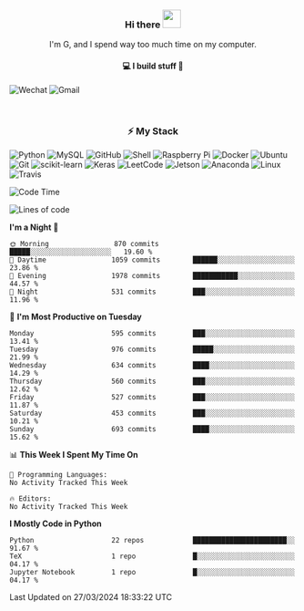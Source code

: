 <h3 align="center"> Hi there <img src="https://raw.githubusercontent.com/ShahriarShafin/ShahriarShafin/main/Assets/handshake.gif" height="32px"></h3>

<p align="center">
I'm G, and I spend way too much time on my computer.
</p>

<h4 align="center">
💻 I build stuff 🌱 </a>
</h4>

![Wechat](https://img.shields.io/badge/-gavingsf-07C160?style=flat-square&logo=WeChat&logoColor=white)
![Gmail](https://img.shields.io/badge/--D14836?style=flat-square&logo=Gmail&logoColor=white)


<br/>
<h3 align="center">
⚡ My Stack
</h3>

![Python](https://img.shields.io/badge/-Python-black?style=flat-square&logo=Python)
![MySQL](https://img.shields.io/badge/-MySQL-black?style=flat-square&logo=mysql)
![GitHub](https://img.shields.io/badge/-GitHub-181717?style=flat-square&logo=github)
![Shell](https://img.shields.io/badge/-shell-5391FE?style=flat-square&logo=PowerShell&logoColor=white)
![Raspberry Pi](https://img.shields.io/badge/-Raspberry%20Pi-C51A4A?style=flat-square&logo=Raspberry-Pi)
![Docker](https://img.shields.io/badge/-Docker-black?style=flat-square&logo=docker)
![Ubuntu](https://img.shields.io/badge/-Ubuntu-772953?style=flat-square&logo=Ubuntu&logoColor=white)
![Git](https://img.shields.io/badge/-Git-F44D27?style=flat-square&logo=Git&logoColor=white)
![scikit-learn](https://img.shields.io/badge/-scikitlearn-000000?style=flat-square&logo=scikit-learn)
![Keras](https://img.shields.io/badge/-Keras-D00000?style=flat-square&logo=keras)
![LeetCode](https://img.shields.io/badge/-LeetCode-000000?style=flat-square&logo=LeetCode)
![Jetson](https://img.shields.io/badge/-Jetson-76B900?style=flat-square&logo=Nvidia&logoColor=white)
![Anaconda](https://img.shields.io/badge/-Anaconda-44A833?style=flat-square&logo=Anaconda&logoColor=white)
![Linux](https://img.shields.io/badge/-Linux-FCC264?style=flat-square&logo=Linux&logoColor=black)
![Travis](https://img.shields.io/badge/-TravisCI-3EAAAF?style=flat-square&logo=travis-ci&logoColor=white)




<!--START_SECTION:waka-->
![Code Time](http://img.shields.io/badge/Code%20Time-36%20mins-blue)

![Lines of code](https://img.shields.io/badge/From%20Hello%20World%20I%27ve%20Written-199.7%20thousand%20lines%20of%20code-blue)

**I'm a Night 🦉** 

```text
🌞 Morning                870 commits         █████░░░░░░░░░░░░░░░░░░░░   19.60 % 
🌆 Daytime                1059 commits        ██████░░░░░░░░░░░░░░░░░░░   23.86 % 
🌃 Evening                1978 commits        ███████████░░░░░░░░░░░░░░   44.57 % 
🌙 Night                  531 commits         ███░░░░░░░░░░░░░░░░░░░░░░   11.96 % 
```
📅 **I'm Most Productive on Tuesday** 

```text
Monday                   595 commits         ███░░░░░░░░░░░░░░░░░░░░░░   13.41 % 
Tuesday                  976 commits         █████░░░░░░░░░░░░░░░░░░░░   21.99 % 
Wednesday                634 commits         ████░░░░░░░░░░░░░░░░░░░░░   14.29 % 
Thursday                 560 commits         ███░░░░░░░░░░░░░░░░░░░░░░   12.62 % 
Friday                   527 commits         ███░░░░░░░░░░░░░░░░░░░░░░   11.87 % 
Saturday                 453 commits         ███░░░░░░░░░░░░░░░░░░░░░░   10.21 % 
Sunday                   693 commits         ████░░░░░░░░░░░░░░░░░░░░░   15.62 % 
```


📊 **This Week I Spent My Time On** 

```text
💬 Programming Languages: 
No Activity Tracked This Week

🔥 Editors: 
No Activity Tracked This Week
```

**I Mostly Code in Python** 

```text
Python                   22 repos            ███████████████████████░░   91.67 % 
TeX                      1 repo              █░░░░░░░░░░░░░░░░░░░░░░░░   04.17 % 
Jupyter Notebook         1 repo              █░░░░░░░░░░░░░░░░░░░░░░░░   04.17 % 
```




 Last Updated on 27/03/2024 18:33:22 UTC
<!--END_SECTION:waka-->


